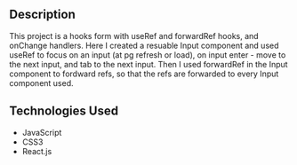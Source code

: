 ## Description

This project is a hooks form with useRef and forwardRef hooks, and onChange handlers. Here I created a resuable Input component and used useRef to focus on an input (at pg refresh or load), on input enter - move to the next input, and tab to the next input. Then I used forwardRef in the Input component to fordward refs, so that the refs are forwarded to every Input component used.

## Technologies Used

- JavaScript
- CSS3
- React.js
